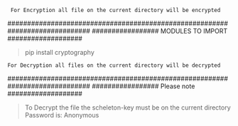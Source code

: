      For Encryption all file on the current directory will be encrypted
############################################################################# 
#################             MODULES TO IMPORT           ###################
> pip install cryptography


    For Decryption all files on the current directory will be decrypted
############################################################################# 
#################             Please note                 ###################
>To Decrypt the file the scheleton-key must be on the current directory
>Password is: Anonymous
